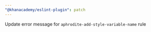 ```yaml
---
"@khanacademy/eslint-plugin": patch
---
```


Update error message for `aphrodite-add-style-variable-name` rule

